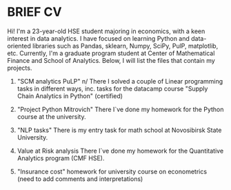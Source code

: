 # BRIEF CV

Hi! I'm a 23-year-old HSE student majoring in economics, with a keen interest in data analytics. 
I have focused on learning Python and data-oriented libraries such as Pandas, sklearn, Numpy, SciPy, PulP, matplotlib, etc.
Currently, I'm a graduate program student at Center of Mathematical Finance and School of Analytics. 
Below, I will list the files that contain my projects.

1. "SCM analytics PuLP" n/
   There I solved a couple of Linear programming tasks in different ways, inc. tasks for the datacamp course "Supply Chain Analytics in Python" (certified)

2. "Project Python Mitrovich"
   There I`ve done my homework for the Python course at the university.

3. "NLP tasks"
   There is my entry task for math school at Novosibirsk State University.
4. Value at Risk analysis
   There I`ve done my homework for the Quantitative Analytics program (CMF HSE).
   
6. "Insurance cost"
   homework for university course on econometrics (need to add comments and interpretations)



